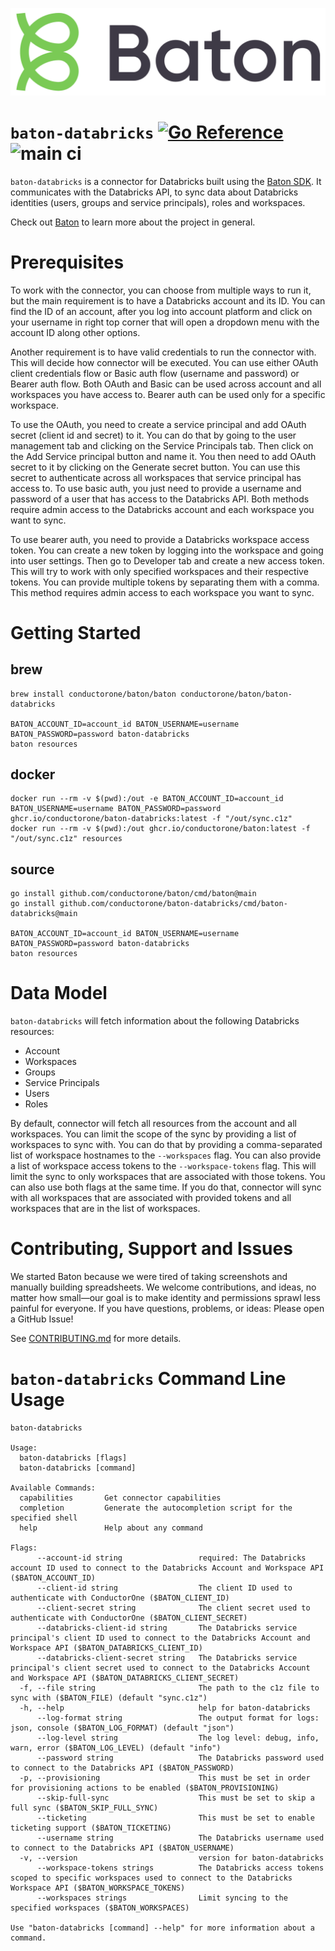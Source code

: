 ![Baton Logo](./docs/images/baton-logo.png)

# `baton-databricks` [![Go Reference](https://pkg.go.dev/badge/github.com/conductorone/baton-databricks.svg)](https://pkg.go.dev/github.com/conductorone/baton-databricks) ![main ci](https://github.com/conductorone/baton-databricks/actions/workflows/main.yaml/badge.svg)

`baton-databricks` is a connector for Databricks built using the 
[Baton SDK](https://github.com/conductorone/baton-sdk). It communicates with the 
Databricks API, to sync data about Databricks identities (users, groups and 
service principals), roles and workspaces. 

Check out [Baton](https://github.com/conductorone/baton) to learn more about the project in general.

# Prerequisites

To work with the connector, you can choose from multiple ways to run it, but the 
main requirement is to have a Databricks account and its ID. You can find the ID 
of an account, after you log into account platform and click on your username in 
right top corner that will open a dropdown menu with the account ID along other 
options.

Another requirement is to have valid credentials to run the connector with. This 
will decide how connector will be executed. You can use either OAuth client 
credentials flow or Basic auth flow (username and password) or Bearer auth flow. 
Both OAuth and Basic can be used across account and all workspaces you have 
access to. Bearer auth can be used only for a specific workspace.

To use the OAuth, you need to create a service principal and add OAuth secret 
(client id and secret) to it. You can do that by going to the user management 
tab and clicking on the Service Principals tab. Then click on the Add Service 
principal button and name it. You then need to add OAuth secret to it by 
clicking on the Generate secret button. You can use this secret to authenticate 
across all workspaces that service principal has access to. To use basic auth, 
you just need to provide a username and password of a user that has access to 
the Databricks API. Both methods require admin access to the Databricks account 
and each workspace you want to sync.

To use bearer auth, you need to provide a Databricks workspace access token. You
can create a new token by logging into the workspace and going into user 
settings. Then go to Developer tab and create a new access token. This will try 
to work with only specified workspaces and their respective tokens. You can 
provide multiple tokens by separating them with a comma. This method requires 
admin access to each workspace you want to sync. 

# Getting Started

## brew

```
brew install conductorone/baton/baton conductorone/baton/baton-databricks

BATON_ACCOUNT_ID=account_id BATON_USERNAME=username BATON_PASSWORD=password baton-databricks
baton resources
```

## docker

```
docker run --rm -v $(pwd):/out -e BATON_ACCOUNT_ID=account_id BATON_USERNAME=username BATON_PASSWORD=password ghcr.io/conductorone/baton-databricks:latest -f "/out/sync.c1z"
docker run --rm -v $(pwd):/out ghcr.io/conductorone/baton:latest -f "/out/sync.c1z" resources
```

## source

```
go install github.com/conductorone/baton/cmd/baton@main
go install github.com/conductorone/baton-databricks/cmd/baton-databricks@main

BATON_ACCOUNT_ID=account_id BATON_USERNAME=username BATON_PASSWORD=password baton-databricks
baton resources
```

# Data Model

`baton-databricks` will fetch information about the following Databricks resources:

- Account
- Workspaces
- Groups
- Service Principals
- Users
- Roles

By default, connector will fetch all resources from the account and all 
workspaces. You can limit the scope of the sync by providing a list of 
workspaces to sync with. You can do that by providing a comma-separated list of 
workspace hostnames to the `--workspaces` flag. You can also provide a list of 
workspace access tokens to the `--workspace-tokens` flag. This will limit the 
sync to only workspaces that are associated with those tokens. You can also use 
both flags at the same time. If you do that, connector will sync with all 
workspaces that are associated with provided tokens and all workspaces that are 
in the list of workspaces.

# Contributing, Support and Issues

We started Baton because we were tired of taking screenshots and manually 
building spreadsheets. We welcome contributions, and ideas, no matter how 
small&mdash;our goal is to make identity and permissions sprawl less painful for 
everyone. If you have questions, problems, or ideas: Please open a GitHub Issue!

See [CONTRIBUTING.md](https://github.com/ConductorOne/baton/blob/main/CONTRIBUTING.md) for more details.

# `baton-databricks` Command Line Usage

```
baton-databricks

Usage:
  baton-databricks [flags]
  baton-databricks [command]

Available Commands:
  capabilities       Get connector capabilities
  completion         Generate the autocompletion script for the specified shell
  help               Help about any command

Flags:
      --account-id string                 required: The Databricks account ID used to connect to the Databricks Account and Workspace API ($BATON_ACCOUNT_ID)
      --client-id string                  The client ID used to authenticate with ConductorOne ($BATON_CLIENT_ID)
      --client-secret string              The client secret used to authenticate with ConductorOne ($BATON_CLIENT_SECRET)
      --databricks-client-id string       The Databricks service principal's client ID used to connect to the Databricks Account and Workspace API ($BATON_DATABRICKS_CLIENT_ID)
      --databricks-client-secret string   The Databricks service principal's client secret used to connect to the Databricks Account and Workspace API ($BATON_DATABRICKS_CLIENT_SECRET)
  -f, --file string                       The path to the c1z file to sync with ($BATON_FILE) (default "sync.c1z")
  -h, --help                              help for baton-databricks
      --log-format string                 The output format for logs: json, console ($BATON_LOG_FORMAT) (default "json")
      --log-level string                  The log level: debug, info, warn, error ($BATON_LOG_LEVEL) (default "info")
      --password string                   The Databricks password used to connect to the Databricks API ($BATON_PASSWORD)
  -p, --provisioning                      This must be set in order for provisioning actions to be enabled ($BATON_PROVISIONING)
      --skip-full-sync                    This must be set to skip a full sync ($BATON_SKIP_FULL_SYNC)
      --ticketing                         This must be set to enable ticketing support ($BATON_TICKETING)
      --username string                   The Databricks username used to connect to the Databricks API ($BATON_USERNAME)
  -v, --version                           version for baton-databricks
      --workspace-tokens strings          The Databricks access tokens scoped to specific workspaces used to connect to the Databricks Workspace API ($BATON_WORKSPACE_TOKENS)
      --workspaces strings                Limit syncing to the specified workspaces ($BATON_WORKSPACES)

Use "baton-databricks [command] --help" for more information about a command.
```
